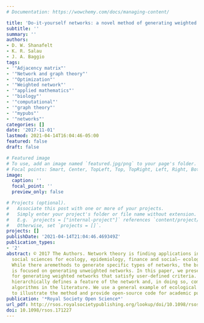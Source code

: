 ```yaml
---
# Documentation: https://wowchemy.com/docs/managing-content/

title: 'Do-it-yourself networks: a novel method of generating weighted networks'
subtitle: ''
summary: ''
authors:
- D. W. Shanafelt
- K. R. Salau
- J. A. Baggio
tags:
- '"Adjacency matrix"'
- '"Network and graph theory"'
- '"Optimization"'
- '"Weighted network"'
- '"applied mathematics"'
- '"biology"'
- '"computational"'
- '"graph theory"'
- '"mypubs"'
- '"networks"'
categories: []
date: '2017-11-01'
lastmod: 2021-04-14T16:04:46-05:00
featured: false
draft: false

# Featured image
# To use, add an image named `featured.jpg/png` to your page's folder.
# Focal points: Smart, Center, TopLeft, Top, TopRight, Left, Right, BottomLeft, Bottom, BottomRight.
image:
  caption: ''
  focal_point: ''
  preview_only: false

# Projects (optional).
#   Associate this post with one or more of your projects.
#   Simply enter your project's folder or file name without extension.
#   E.g. `projects = ["internal-project"]` references `content/project/deep-learning/index.md`.
#   Otherwise, set `projects = []`.
projects: []
publishDate: '2021-04-14T21:04:46.469349Z'
publication_types:
- '2'
abstract: © 2017 The Authors. Network theory is finding applications in the life and
  social sciences for ecology, epidemiology, finance and social– ecological systems.
  While there aremethods to generate specific types of networks, the broad literature
  is focused on generating unweighted networks. In this paper, we present a framework
  for generating weighted networks that satisfy user-defined criteria. Each criterion
  hierarchically defines a feature of the network and, in doing so, complements existing
  algorithms in the literature. We use a general example of ecological species dispersal
  to illustrate the method and provide open-source code for academic purposes.
publication: '*Royal Society Open Science*'
url_pdf: http://rsos.royalsocietypublishing.org/lookup/doi/10.1098/rsos.171227 https://royalsocietypublishing.org/doi/10.1098/rsos.171227
doi: 10.1098/rsos.171227
---
```

